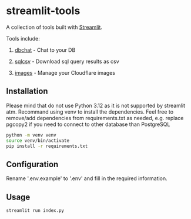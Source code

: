 # streamlit-tools
A collection of tools built with [Streamlit](https://streamlit.io/).

Tools include:
1. [dbchat](https://github.com/niuguy/streamlit-tools/blob/main/pages/1_%F0%9F%92%A1_dbchat.py) - Chat to your DB

2. [sqlcsv](https://github.com/niuguy/streamlit-tools/blob/main/pages/2_%F0%9F%93%8A_sqlcsv.py) - Download sql query results as csv

3. [images](https://github.com/niuguy/streamlit-tools/blob/main/pages/3_%20%F0%9F%96%BC%EF%B8%8F%20_images.py) - Manage your Cloudflare images


## Installation
Please mind that do not use Python 3.12 as it is not supported by streamlit atm.
Recommand using venv to install the dependencies. Feel free to remove/add dependencies from requirements.txt as needed, e.g. replace pgcopy2 if you need to connect to other database than PostgreSQL

```bash
python -m venv venv
source venv/bin/activate
pip install -r requirements.txt
```

## Configuration

Rename '.env.example' to '.env' and fill in the required information.


## Usage

```bash
streamlit run index.py
```


